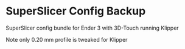 # SuperSlicer Config Backup

SuperSlicer config bundle for Ender 3 with 3D-Touch running Klipper

Note only 0.20 mm profile is tweaked for Klipper
